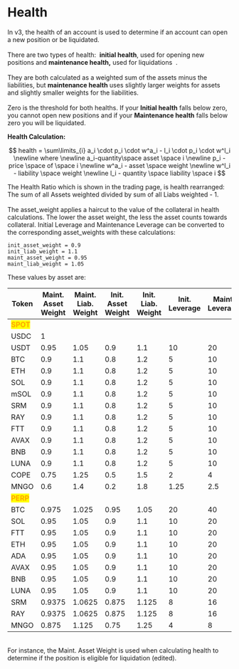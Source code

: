 # Health

In v3, the health of an account is used to determine if an account can open a new position or be liquidated.\
\
There are two types of health:  **initial health**, used for opening new positions and **maintenance health,** used for liquidations  .\
\
They are both calculated as a weighted sum of the assets minus the liabilities, but **maintenance health** uses slightly larger weights for assets and slightly smaller weights for the liabilities.\
\
Zero is the threshold for both healths. If your **Initial health** falls below zero, you cannot open new positions and if your **Maintenance health** falls below zero you will be liquidated.

**Health Calculation:**

$$
health = \sum\limits_{i} a_i \cdot p_i \cdot w^a_i - l_i \cdot p_i \cdot w^l_i \newline where \newline a_i-quantity\space asset \space i \newline p_i - price \space of \space i \newline w^a_i - asset \space weight \newline w^l_i - liability \space weight \newline l_i - quantity \space liability \space i
$$

The Health Ratio which is shown in the trading page, is health rearranged: The sum of all Assets weighted divided by sum of all Liabs weighted - 1.\
\
The asset\_weight applies a haircut to the value of the collateral in health calculations. The lower the asset weight, the less the asset counts towards collateral. Initial Leverage and Maintenance Leverage can be converted to the corresponding asset\_weights with these calculations:

```
init_asset_weight = 0.9
init_liab_weight = 1.1
maint_asset_weight = 0.95
maint_liab_weight = 1.05
```

These values by asset are:

| Token                                       | Maint. Asset Weight | Maint. Liab. Weight | Init. Asset Weight | Init. Liab. Weight | Init. Leverage | Maint. Leverage |
| ------------------------------------------- | ------------------- | ------------------- | ------------------ | ------------------ | -------------- | --------------- |
| <mark style="color:orange;">**SPOT**</mark> |                     |                     |                    |                    |                |                 |
| USDC                                        | 1                   |                     |                    |                    |                |                 |
| USDT                                        | 0.95                | 1.05                | 0.9                | 1.1                | 10             | 20              |
| BTC                                         | 0.9                 | 1.1                 | 0.8                | 1.2                | 5              | 10              |
| ETH                                         | 0.9                 | 1.1                 | 0.8                | 1.2                | 5              | 10              |
| SOL                                         | 0.9                 | 1.1                 | 0.8                | 1.2                | 5              | 10              |
| mSOL                                        | 0.9                 | 1.1                 | 0.8                | 1.2                | 5              | 10              |
| SRM                                         | 0.9                 | 1.1                 | 0.8                | 1.2                | 5              | 10              |
| RAY                                         | 0.9                 | 1.1                 | 0.8                | 1.2                | 5              | 10              |
| FTT                                         | 0.9                 | 1.1                 | 0.8                | 1.2                | 5              | 10              |
| AVAX                                        | 0.9                 | 1.1                 | 0.8                | 1.2                | 5              | 10              |
| BNB                                         | 0.9                 | 1.1                 | 0.8                | 1.2                | 5              | 10              |
| LUNA                                        | 0.9                 | 1.1                 | 0.8                | 1.2                | 5              | 10              |
| COPE                                        | 0.75                | 1.25                | 0.5                | 1.5                | 2              | 4               |
| MNGO                                        | 0.6                 | 1.4                 | 0.2                | 1.8                | 1.25           | 2.5             |
| <mark style="color:orange;">**PERP**</mark> |                     |                     |                    |                    |                |                 |
| BTC                                         | 0.975               | 1.025               | 0.95               | 1.05               | 20             | 40              |
| SOL                                         | 0.95                | 1.05                | 0.9                | 1.1                | 10             | 20              |
| FTT                                         | 0.95                | 1.05                | 0.9                | 1.1                | 10             | 20              |
| ETH                                         | 0.95                | 1.05                | 0.9                | 1.1                | 10             | 20              |
| ADA                                         | 0.95                | 1.05                | 0.9                | 1.1                | 10             | 20              |
| AVAX                                        | 0.95                | 1.05                | 0.9                | 1.1                | 10             | 20              |
| BNB                                         | 0.95                | 1.05                | 0.9                | 1.1                | 10             | 20              |
| LUNA                                        | 0.95                | 1.05                | 0.9                | 1.1                | 10             | 20              |
| SRM                                         | 0.9375              | 1.0625              | 0.875              | 1.125              | 8              | 16              |
| RAY                                         | 0.9375              | 1.0625              | 0.875              | 1.125              | 8              | 16              |
| MNGO                                        | 0.875               | 1.125               | 0.75               | 1.25               | 4              | 8               |

\
For instance, the Maint. Asset Weight is used when calculating health to determine if the position is eligible for liquidation (edited).

